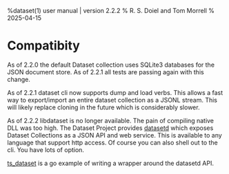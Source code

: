 %dataset(1) user manual | version 2.2.2
% R. S. Doiel and Tom Morrell
% 2025-04-15

# Compatibity

As of 2.2.0 the default Dataset collection uses SQLite3 databases for 
the JSON document store. As of 2.2.1 all tests are passing again with
this change.

As of 2.2.1 dataset cli now supports dump and load verbs. This allows
a fast way to export/import an entire dataset collection as a JSONL stream.
This will likely replace cloning in the future which is considerably slower.

As of 2.2.2 libdataset is no longer available. The pain of compiling
native DLL was too high. The Dataset Project provides [datasetd](datasetd.1.md)
which exposes Dataset Collections as a JSON API and web service. This
is available to any language that support http access. Of course you
can also shell out to the cli. You have lots of option.

[ts_dataset](https://github.com/caltechlibrary/ts_dataset) is a go
example of writing a wrapper around the datasetd API.


